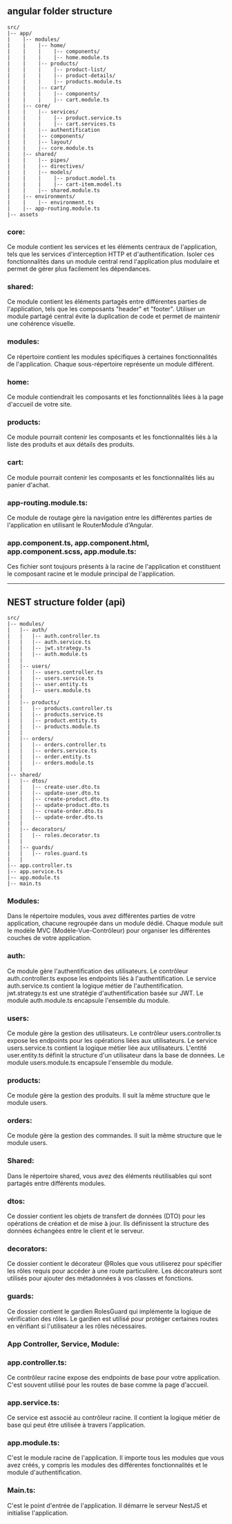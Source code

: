 
## angular folder structure 
    
    src/
    |-- app/
    |    |-- modules/
    |    |    |-- home/
    |    |    |    |-- components/
    |    |    |    |-- home.module.ts
    |    |    |-- products/
    |    |    |    |-- product-list/
    |    |    |    |-- product-details/
    |    |    |    |-- products.module.ts
    |    |    |-- cart/
    |    |    |    |-- components/
    |    |    |    |-- cart.module.ts
    |    |-- core/
    |    |    |-- services/
    |    |    |    |-- product.service.ts
    |    |    |    |-- cart.services.ts
    |    |    |-- authentification
    |    |    |-- components/
    |    |    |-- layout/
    |    |    |-- core.module.ts
    |    |-- shared/ 
    |    |    |-- pipes/
    |    |    |-- directives/
    |    |    |-- models/
    |    |    |    |-- product.model.ts
    |    |    |    |-- cart-item.model.ts
    |    |    |-- shared.module.ts
    |    |-- environments/
    |    |    |-- environment.ts
    |    |-- app-routing.module.ts
    |-- assets


### core: 
Ce module contient les services et les éléments centraux 
de l'application, tels que les services d'interception HTTP
et d'authentification. Isoler ces fonctionnalités dans 
un module central rend l'application plus modulaire et 
permet de gérer plus facilement les dépendances.

### shared: 
Ce module contient les éléments partagés entre 
différentes parties de l'application, tels que les composants 
"header" et "footer". Utiliser un module partagé central évite 
la duplication de code et permet de maintenir une cohérence visuelle.

### modules: 
Ce répertoire contient les modules spécifiques à certaines 
fonctionnalités de l'application. Chaque sous-répertoire représente 
un module différent.

### home: 
Ce module contiendrait les composants et les fonctionnalités 
liées à la page d'accueil de votre site.

### products: 
Ce module pourrait contenir les composants et les fonctionnalités 
liés à la liste des produits et aux détails des produits.

### cart: 
Ce module pourrait contenir les composants et les fonctionnalités 
liés au panier d'achat.

### app-routing.module.ts: 
Ce module de routage gère la navigation entre les différentes parties 
de l'application en utilisant le RouterModule d'Angular.

### app.component.ts, app.component.html, app.component.scss, app.module.ts: 
Ces fichier sont toujours présents à la racine de l'application 
et constituent le composant racine et le module principal de 
l'application.


-----------------------------------------------------


## NEST structure folder (api)

    src/
    |-- modules/
    |   |-- auth/
    |   |   |-- auth.controller.ts
    |   |   |-- auth.service.ts
    |   |   |-- jwt.strategy.ts
    |   |   |-- auth.module.ts
    |   |
    |   |-- users/
    |   |   |-- users.controller.ts
    |   |   |-- users.service.ts
    |   |   |-- user.entity.ts
    |   |   |-- users.module.ts
    |   |
    |   |-- products/
    |   |   |-- products.controller.ts
    |   |   |-- products.service.ts
    |   |   |-- product.entity.ts
    |   |   |-- products.module.ts
    |   |
    |   |-- orders/
    |   |   |-- orders.controller.ts
    |   |   |-- orders.service.ts
    |   |   |-- order.entity.ts
    |   |   |-- orders.module.ts
    |   |
    |-- shared/
    |   |-- dtos/
    |   |   |-- create-user.dto.ts
    |   |   |-- update-user.dto.ts
    |   |   |-- create-product.dto.ts
    |   |   |-- update-product.dto.ts
    |   |   |-- create-order.dto.ts
    |   |   |-- update-order.dto.ts
    |   |
    |   |-- decorators/
    |   |   |-- roles.decorator.ts
    |   |
    |   |-- guards/
    |   |   |-- roles.guard.ts
    |   |
    |-- app.controller.ts
    |-- app.service.ts
    |-- app.module.ts
    |-- main.ts


### Modules:
Dans le répertoire modules, vous avez différentes parties de votre application, chacune regroupée dans un module dédié. Chaque module suit le modèle MVC (Modèle-Vue-Contrôleur) pour organiser les différentes couches de votre application.

### auth:
Ce module gère l'authentification des utilisateurs. Le contrôleur auth.controller.ts expose les endpoints liés à l'authentification. Le service auth.service.ts contient la logique métier de l'authentification. jwt.strategy.ts est une stratégie d'authentification basée sur JWT. Le module auth.module.ts encapsule l'ensemble du module.

### users:
Ce module gère la gestion des utilisateurs. Le contrôleur users.controller.ts expose les endpoints pour les opérations liées aux utilisateurs. Le service users.service.ts contient la logique métier liée aux utilisateurs. L'entité user.entity.ts définit la structure d'un utilisateur dans la base de données. Le module users.module.ts encapsule l'ensemble du module.

### products:
Ce module gère la gestion des produits. Il suit la même structure que le module users.

### orders:
Ce module gère la gestion des commandes. Il suit la même structure que le module users.

### Shared:
Dans le répertoire shared, vous avez des éléments réutilisables qui sont partagés entre différents modules.

### dtos:
Ce dossier contient les objets de transfert de données (DTO) pour les opérations de création et de mise à jour. Ils définissent la structure des données échangées entre le client et le serveur.

### decorators:
Ce dossier contient le décorateur @Roles que vous utiliserez pour spécifier les rôles requis pour accéder à une route particulière. Les décorateurs sont utilisés pour ajouter des métadonnées à vos classes et fonctions.

### guards:
Ce dossier contient le gardien RolesGuard qui implémente la logique de vérification des rôles. Le gardien est utilisé pour protéger certaines routes en vérifiant si l'utilisateur a les rôles nécessaires.

### App Controller, Service, Module:

### app.controller.ts:
Ce contrôleur racine expose des endpoints de base pour votre application. C'est souvent utilisé pour les routes de base comme la page d'accueil.

### app.service.ts:
Ce service est associé au contrôleur racine. Il contient la logique métier de base qui peut être utilisée à travers l'application.

### app.module.ts:
C'est le module racine de l'application. Il importe tous les modules que vous avez créés, y compris les modules des différentes fonctionnalités et le module d'authentification.

### Main.ts:
C'est le point d'entrée de l'application. Il démarre le serveur NestJS et initialise l'application.
